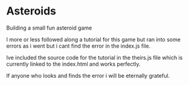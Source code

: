 # Asteroids
Building a small fun asteroid game


I more or less followed along a tutorial for this game but ran into some errors as i went but i cant find the error in the index.js file. 

Ive included the source code for the tutorial in the theirs.js file which is currently linked to the index.html and works perfectly.


If anyone who looks and finds the error i will be eternally grateful. 
